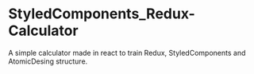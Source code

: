 # StyledComponents_Redux-Calculator
A simple calculator made in react to train Redux, StyledComponents and AtomicDesing structure.
